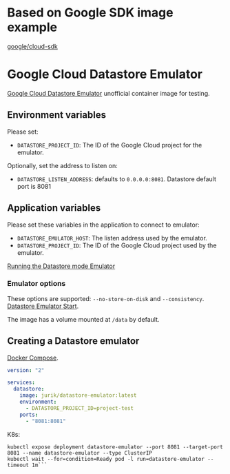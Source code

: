 # Based on Google SDK image example

[google/cloud-sdk](https://hub.docker.com/r/google/cloud-sdk/dockerfile)

# Google Cloud Datastore Emulator

[Google Cloud Datastore Emulator](https://cloud.google.com/datastore/docs/tools/datastore-emulator/) unofficial container image for testing.

## Environment variables

Please set:

- `DATASTORE_PROJECT_ID`: The ID of the Google Cloud project for the emulator.

Optionally, set the address to listen on:

- `DATASTORE_LISTEN_ADDRESS`: defaults to `0.0.0.0:8081`. Datastore default port is 8081

## Application variables

Please set these variables in the application to connect to emulator:

- `DATASTORE_EMULATOR_HOST`: The listen address used by the emulator.
- `DATASTORE_PROJECT_ID`: The ID of the Google Cloud project used by the emulator.

[Running the Datastore mode Emulator](https://cloud.google.com/datastore/docs/tools/datastore-emulator)

### Emulator options

These options are supported: `--no-store-on-disk` and `--consistency`.
[Datastore Emulator Start](https://cloud.google.com/sdk/gcloud/reference/beta/emulators/datastore/start).

The image has a volume mounted at `/data` by default.


## Creating a Datastore emulator

[Docker Compose](https://docs.docker.com/compose).

```YAML
version: "2"

services:
  datastore:
    image: jurik/datastore-emulator:latest
    environment:
      - DATASTORE_PROJECT_ID=project-test
    ports:
      - "8081:8081"
```

K8s:

```kubectl run datastore-emulator --image=jurik/datastore-emulator:latest --restart=Always --env=DATASTORE_PROJECT_ID=${DATASTORE_PROJECT_ID} --port=8081
kubectl expose deployment datastore-emulator --port 8081 --target-port 8081 --name datastore-emulator --type ClusterIP
kubectl wait --for=condition=Ready pod -l run=datastore-emulator --timeout 1m```
